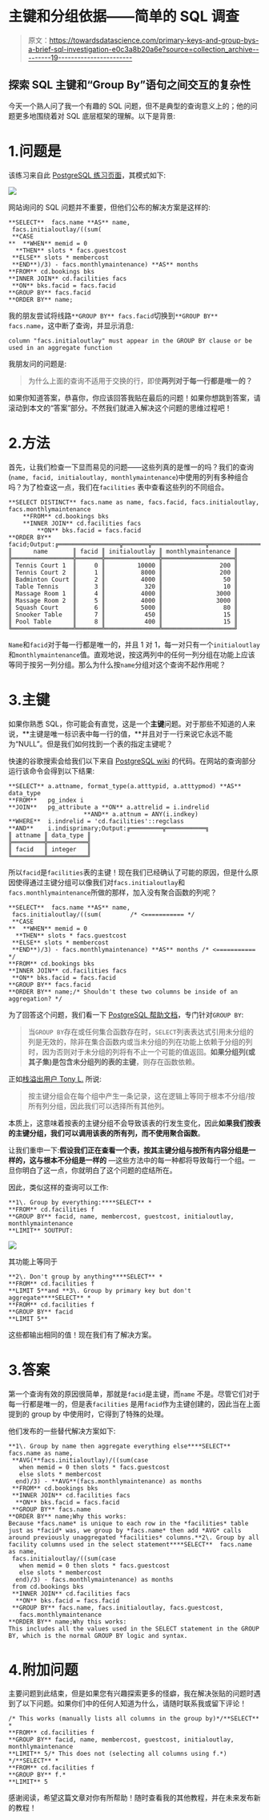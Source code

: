 # 主键和分组依据——简单的 SQL 调查

> 原文：<https://towardsdatascience.com/primary-keys-and-group-bys-a-brief-sql-investigation-e0c3a8b20a6e?source=collection_archive---------19----------------------->

## 探索 SQL 主键和“Group By”语句之间交互的复杂性

今天一个熟人问了我一个有趣的 SQL 问题，但不是典型的查询意义上的；他的问题更多地围绕着对 SQL 底层框架的理解。以下是背景:

# 1.问题是

该练习来自此 [PostgreSQL 练习页面](https://pgexercises.com/questions/aggregates/payback.html)，其模式如下:

![](img/cce83e1c962ed316f75d7339fe3a5226.png)

网站询问的 SQL 问题并不重要，但他们公布的解决方案是这样的:

```
**SELECT**  facs.name **AS** name,
 facs.initialoutlay/((sum(
 **CASE
**  **WHEN** memid = 0 
  **THEN** slots * facs.guestcost
 **ELSE** slots * membercost
 **END**)/3) - facs.monthlymaintenance) **AS** months  
**FROM** cd.bookings bks  
**INNER JOIN** cd.facilities facs   
 **ON** bks.facid = facs.facid  
**GROUP BY** facs.facid 
**ORDER BY** name;
```

我的朋友尝试将线路`**GROUP BY** facs.facid`切换到`**GROUP BY** facs.name`，这中断了查询，并显示消息:

```
column "facs.initialoutlay" must appear in the GROUP BY clause or be used in an aggregate function
```

我朋友问的问题是:

> 为什么上面的查询不适用于交换的行，即使**两列对于每一行都是唯一的？**

如果你知道答案，恭喜你，你应该回答我贴在最后的问题！如果你想跳到答案，请滚动到本文的“答案”部分。不然我们就进入解决这个问题的思维过程吧！

# 2.方法

首先，让我们检查一下显而易见的问题——这些列真的是惟一的吗？我们的查询(`name, facid, initialoutlay, monthlymaintenance`)中使用的列有多种组合吗？为了检查这一点，我们在`facilities` 表中查看这些列的不同组合。

```
**SELECT DISTINCT** facs.name as name, facs.facid, facs.initialoutlay, facs.monthlymaintenance
    **FROM** cd.bookings bks
    **INNER JOIN** cd.facilities facs
        **ON** bks.facid = facs.facid
**ORDER BY** facid;Output:╔═════════════════╦═══════╦═══════════════╦════════════════════╗
║      name       ║ facid ║ initialoutlay ║ monthlymaintenance ║
╠═════════════════╬═══════╬═══════════════╬════════════════════╣
║ Tennis Court 1  ║     0 ║         10000 ║                200 ║
║ Tennis Court 2  ║     1 ║          8000 ║                200 ║
║ Badminton Court ║     2 ║          4000 ║                 50 ║
║ Table Tennis    ║     3 ║           320 ║                 10 ║
║ Massage Room 1  ║     4 ║          4000 ║               3000 ║
║ Massage Room 2  ║     5 ║          4000 ║               3000 ║
║ Squash Court    ║     6 ║          5000 ║                 80 ║
║ Snooker Table   ║     7 ║           450 ║                 15 ║
║ Pool Table      ║     8 ║           400 ║                 15 ║
╚═════════════════╩═══════╩═══════════════╩════════════════════╝
```

`Name`和`facid`对于每一行都是唯一的，并且 1 对 1，每一对只有一个`initialoutlay`和`monthlymaintenance`值。直观地说，按这两列中的任何一列分组在功能上应该等同于按另一列分组。那么为什么按`name`分组对这个查询不起作用呢？

# 3.主键

如果你熟悉 SQL，你可能会有直觉，这是一个**主键**问题。对于那些不知道的人来说，**主键是唯一标识表中每一行的值，**并且对于一行来说它永远不能为“NULL”。但是我们如何找到一个表的指定主键呢？

快速的谷歌搜索会给我们以下来自 [PostgreSQL wiki](https://wiki.postgresql.org/wiki/Retrieve_primary_key_columns) 的代码。在网站的查询部分运行该命令会得到以下结果:

```
**SELECT** a.attname, format_type(a.atttypid, a.atttypmod) **AS** data_type
**FROM**   pg_index i
**JOIN**   pg_attribute a **ON** a.attrelid = i.indrelid
                     **AND** a.attnum = ANY(i.indkey)
**WHERE**  i.indrelid = 'cd.facilities'::regclass
**AND**    i.indisprimary;Output:╔═════════╦═══════════╗
║ attname ║ data_type ║
╠═════════╬═══════════╣
║ facid   ║ integer   ║
╚═════════╩═══════════╝
```

所以`facid`是`facilities`表的主键！现在我们已经确认了可能的原因，但是什么原因使得通过主键分组可以像我们对`facs.initialoutlay`和`facs.monthlymaintenance`所做的那样，加入没有聚合函数的列呢？

```
**SELECT**  facs.name **AS** name,
 facs.initialoutlay/((sum(        /* <=========== */
 **CASE
**  **WHEN** memid = 0 
  **THEN** slots * facs.guestcost
 **ELSE** slots * membercost
 **END**)/3) - facs.monthlymaintenance) **AS** months /* <=========== */
**FROM** cd.bookings bks  
**INNER JOIN** cd.facilities facs   
 **ON** bks.facid = facs.facid  
**GROUP BY** facs.facid 
**ORDER BY** name;/* Shouldn't these two columns be inside of an aggregation? */
```

为了回答这个问题，我们看一下 [PostgreSQL 帮助文档](https://www.postgresql.org/docs/current/sql-select.html#SQL-GROUPBY)，专门针对`GROUP BY`:

> 当`GROUP BY`存在或任何集合函数存在时，`SELECT`列表表达式引用未分组的列是无效的，除非在集合函数内或当未分组的列在功能上依赖于分组的列时，因为否则对于未分组的列将有不止一个可能的值返回。**如果分组列(或其子集)是包含未分组列的表的主键**，则存在函数依赖。

正如[栈溢出用户 Tony L.](https://stackoverflow.com/questions/3913620/get-all-table-names-of-a-particular-database-by-sql-query) 所说:

> 按主键分组会在每个组中产生一条记录，这在逻辑上等同于根本不分组/按所有列分组，因此我们可以选择所有其他列。

本质上，这意味着按表的主键分组不会导致该表的行发生变化，因此**如果我们按表的主键分组，我们可以调用该表的所有列，而不使用聚合函数**。

让我们重申一下:**假设我们正在查看一个表，按其主键分组与按所有内容分组是一样的，这与根本不分组是一样的** —这些方法中的每一种都将导致每行一个组。一旦你明白了这一点，你就明白了这个问题的症结所在。

因此，类似这样的查询可以工作:

```
**1\. Group by everything:****SELECT** *
**FROM** cd.facilities f
**GROUP BY** facid, name, membercost, guestcost, initialoutlay, monthlymaintenance
**LIMIT** 5OUTPUT:
```

![](img/89f9e581b3feb8fb16bf7888dc8ca95e.png)

其功能上等同于

```
**2\. Don't group by anything****SELECT** * 
**FROM** cd.facilities f
**LIMIT 5**and **3\. Group by primary key but don't aggregate****SELECT** * 
**FROM** cd.facilities f
**GROUP BY** facid
**LIMIT 5**
```

这些都输出相同的值！现在我们有了解决方案。

# 3.答案

第一个查询有效的原因很简单，那就是`facid`是主键，而`name` 不是。尽管它们对于每一行都是唯一的，但是表`facilities` 是用`facid`作为主键创建的，因此当在上面提到的 group by 中使用时，它得到了特殊的处理。

他们发布的一些替代解决方案如下:

```
**1\. Group by name then aggregate everything else****SELECT** facs.name as name,
 **AVG(**facs.initialoutlay)/((sum(case
   when memid = 0 then slots * facs.guestcost
   else slots * membercost
  end)/3) - **AVG**(facs.monthlymaintenance) as months
 **FROM** cd.bookings bks
 **INNER JOIN** cd.facilities facs
  **ON** bks.facid = facs.facid
 **GROUP BY** facs.name
**ORDER BY** name;Why this works:
Because *facs.name* is unique to each row in the *facilities* table just as *facid* was, we group by *facs.name* then add *AVG* calls around previously unaggregated *facilities* columns.**2\. Group by all facility columns used in the select statement****SELECT**  facs.name as name,
 facs.initialoutlay/((sum(case
   when memid = 0 then slots * facs.guestcost
   else slots * membercost
  end)/3) - facs.monthlymaintenance) as months
 from cd.bookings bks
 **INNER JOIN** cd.facilities facs
  **ON** bks.facid = facs.facid
 **GROUP BY** facs.name, facs.initialoutlay, facs.guestcost,     
   facs.monthlymaintenance 
**ORDER BY** name;Why this works:
This includes all the values used in the SELECT statement in the GROUP BY, which is the normal GROUP BY logic and syntax.
```

# 4.附加问题

主要问题到此结束，但是如果您有兴趣探索更多的怪癖，我在解决张贴的问题时遇到了以下问题。如果你们中的任何人知道为什么，请随时联系我或留下评论！

```
/* This works (manually lists all columns in the group by)*/**SELECT** *
**FROM** cd.facilities f
**GROUP BY** facid, name, membercost, guestcost, initialoutlay, monthlymaintenance
**LIMIT** 5/* This does not (selecting all columns using f.*) */**SELECT** *
**FROM** cd.facilities f
**GROUP BY** f.*
**LIMIT** 5
```

感谢阅读，希望这篇文章对你有所帮助！随时查看我的其他教程，并在未来发布新的教程！